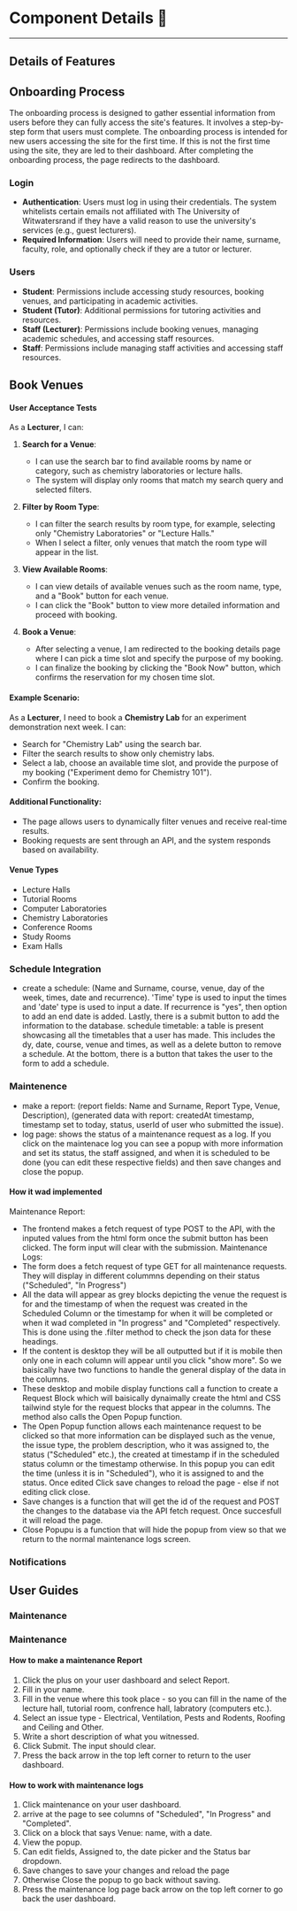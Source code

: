 # Component Details :wrench:

---

## Details of Features

## Onboarding Process

The onboarding process is designed to gather essential information from users before they can fully access the site's features. It involves a step-by-step form that users must complete. The onboarding process is intended for new users accessing the site for the first time. If this is not the first time using the site, they are led to their dashboard. After completing the onboarding process, the page redirects to the dashboard.

### Login

- **Authentication**: Users must log in using their credentials. The system whitelists certain emails not affiliated with The University of Witwatersrand if they have a valid reason to use the university's services (e.g., guest lecturers).
- **Required Information**: Users will need to provide their name, surname, faculty, role, and optionally check if they are a tutor or lecturer.

### Users

- **Student**: Permissions include accessing study resources, booking venues, and participating in academic activities.
- **Student (Tutor)**: Additional permissions for tutoring activities and resources.
- **Staff (Lecturer)**: Permissions include booking venues, managing academic schedules, and accessing staff resources.
- **Staff**: Permissions include managing staff activities and accessing staff resources.

## Book Venues

#### User Acceptance Tests

As a **Lecturer**, I can:

1. **Search for a Venue**: 
   - I can use the search bar to find available rooms by name or category, such as chemistry laboratories or lecture halls.
   - The system will display only rooms that match my search query and selected filters.

2. **Filter by Room Type**: 
   - I can filter the search results by room type, for example, selecting only "Chemistry Laboratories" or "Lecture Halls."
   - When I select a filter, only venues that match the room type will appear in the list.

3. **View Available Rooms**:
   - I can view details of available venues such as the room name, type, and a "Book" button for each venue.
   - I can click the "Book" button to view more detailed information and proceed with booking.

4. **Book a Venue**:
   - After selecting a venue, I am redirected to the booking details page where I can pick a time slot and specify the purpose of my booking.
   - I can finalize the booking by clicking the "Book Now" button, which confirms the reservation for my chosen time slot.

#### Example Scenario:

As a **Lecturer**, I need to book a **Chemistry Lab** for an experiment demonstration next week. I can:
- Search for "Chemistry Lab" using the search bar.
- Filter the search results to show only chemistry labs.
- Select a lab, choose an available time slot, and provide the purpose of my booking ("Experiment demo for Chemistry 101").
- Confirm the booking.

#### Additional Functionality:

- The page allows users to dynamically filter venues and receive real-time results.
- Booking requests are sent through an API, and the system responds based on availability.

#### Venue Types

- Lecture Halls
- Tutorial Rooms
- Computer Laboratories
- Chemistry Laboratories
- Conference Rooms
- Study Rooms
- Exam Halls

### Schedule Integration
- create a schedule: (Name and Surname, course, venue, day of the week, times, date and recurrence). 'Time' type is used to input the times and 'date' type is used to input a date. If recurrence is "yes", then option to add an end date is added. Lastly, there is a submit button to add the information to the database.
schedule timetable: a table is present showcasing all the timetables that a user has made. This includes the dy, date, course, venue and times, as well as a delete button to remove a schedule. At the bottom, there is a button that takes the user to the form to add a schedule.


### Maintenence
- make a report: (report fields: Name and Surname, Report Type, Venue, Description), (generated data with report: createdAt timestamp, timestamp set to today, status, userId of user who submitted the issue).
- log page: shows the status of a maintenance request as a log. If you click on the maintenace log you can see a popup with more information and set its status, the staff assigned, and when it is scheduled to be done (you can edit these respective fields) and then save changes and close the popup.

#### How it wad implemented
Maintenance Report:
- The frontend makes a fetch request of type POST to the API, with the inputed values from the html form once the submit button has been clicked. The form input will clear with the submission.
Maintenance Logs:
- The form does a fetch request of type GET for all maintenance requests. They will display in different colummns depending on their status ("Scheduled", "In Progress")
- All the data will appear as grey blocks depicting the venue the request is for and the timestamp of when the request was created in the Scheduled Column or the timestamp for when it will be completed or when it wad completed in "In progress" and "Completed" respectively. This is done using the .filter method to check the json data for these headings.
- If the content is desktop they will be all outputted but if it is mobile then only one in each column will appear until you click "show more". So we baisically have two functions to handle the general display of the data in the columns.
- These desktop and mobile display functions call a function to create a Request Block which will baisically dynaimally create the html and CSS tailwind style for the request blocks that appear in the columns. The method also calls the Open Popup function.
- The Open Popup function allows each maintenance request to be clicked so that more information can be displayed such as the venue, the issue type, the problem description, who it was assigned to, the status ("Scheduled" etc.), the created at timestamp if in the scheduled status column or the timestamp otherwise. In this popup you can edit the time (unless it is in "Scheduled"), who it is assigned to and the status. Once edited Click save changes to reload the page - else if not editing click close.
- Save changes is a function that will get the id of the request and POST the changes to the database via the API fetch request. Once succesfull it will reload the page.
- Close Popupu is a function that will hide the popup from view so that we return to the normal maintenance logs screen.

### Notifications




## User Guides

### Maintenance

### Maintenance
#### How to make a maintenance Report
1. Click the plus on your user dashboard and select Report.
2. Fill in your name.
3. Fill in the venue where this took place - so you can fill in the name of the lecture hall, tutorial room, confrence hall, labratory (computers etc.).
4. Select an issue type - Electrical, Ventilation, Pests and Rodents, Roofing and Ceiling and Other.
5. Write a short description of what you witnessed.
6. Click Submit. The input should clear.
7. Press the back arrow in the top left corner to return to the user dashboard.
#### How to work with maintenance logs
1. Click maintenance on your user dashboard.
2. arrive at the page to see columns of "Scheduled", "In Progress" and "Completed".
3. Click on a block that says Venue: name, with a date.
4. View the popup.
5. Can edit fields, Assigned to, the date picker and the Status bar dropdown.
6. Save changes to save your changes and reload the page
7. Otherwise Close the popup to go back without saving.
8. Press the maintenance log page back arrow on the top left corner to go back the user dashboard.
